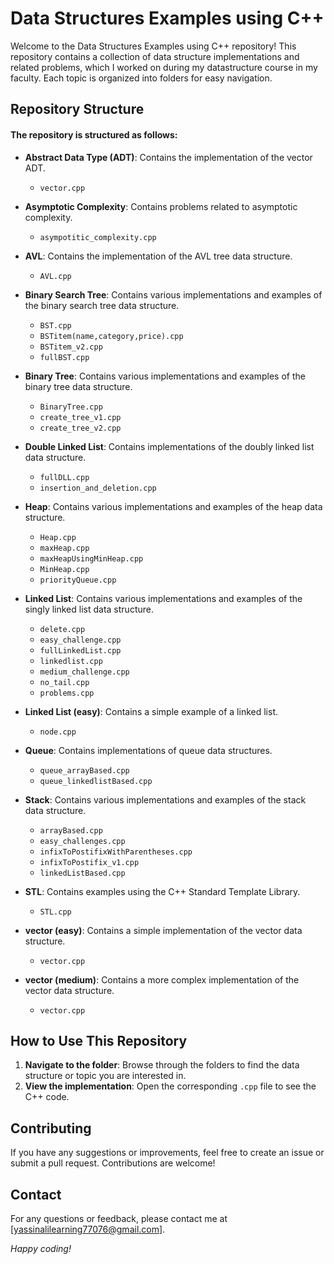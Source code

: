 # Data Structures Examples using C++

Welcome to the Data Structures Examples using C++ repository! This repository contains a collection of data structure implementations and related problems, which I worked on during my datastructure course in my faculty. Each topic is organized into folders for easy navigation.

## Repository Structure

#### The repository is structured as follows:

- **Abstract Data Type (ADT)**: Contains the implementation of the vector ADT.
  - `vector.cpp`

- **Asymptotic Complexity**: Contains problems related to asymptotic complexity.
  - `asympotitic_complexity.cpp`

- **AVL**: Contains the implementation of the AVL tree data structure.
  - `AVL.cpp`

- **Binary Search Tree**: Contains various implementations and examples of the binary search tree data structure.
  - `BST.cpp`
  - `BSTitem(name,category,price).cpp`
  - `BSTitem_v2.cpp`
  - `fullBST.cpp`

- **Binary Tree**: Contains various implementations and examples of the binary tree data structure.
  - `BinaryTree.cpp`
  - `create_tree_v1.cpp`
  - `create_tree_v2.cpp`

- **Double Linked List**: Contains implementations of the doubly linked list data structure.
  - `fullDLL.cpp`
  - `insertion_and_deletion.cpp`

- **Heap**: Contains various implementations and examples of the heap data structure.
  - `Heap.cpp`
  - `maxHeap.cpp`
  - `maxHeapUsingMinHeap.cpp`
  - `MinHeap.cpp`
  - `priorityQueue.cpp`

- **Linked List**: Contains various implementations and examples of the singly linked list data structure.
  - `delete.cpp`
  - `easy_challenge.cpp`
  - `fullLinkedList.cpp`
  - `linkedlist.cpp`
  - `medium_challenge.cpp`
  - `no_tail.cpp`
  - `problems.cpp`

- **Linked List (easy)**: Contains a simple example of a linked list.
  - `node.cpp`

- **Queue**: Contains implementations of queue data structures.
  - `queue_arrayBased.cpp`
  - `queue_linkedlistBased.cpp`

- **Stack**: Contains various implementations and examples of the stack data structure.
  - `arrayBased.cpp`
  - `easy_challenges.cpp`
  - `infixToPostifixWithParentheses.cpp`
  - `infixToPostifix_v1.cpp`
  - `linkedListBased.cpp`

- **STL**: Contains examples using the C++ Standard Template Library.
  - `STL.cpp`

- **vector (easy)**: Contains a simple implementation of the vector data structure.
  - `vector.cpp`

- **vector (medium)**: Contains a more complex implementation of the vector data structure.
  - `vector.cpp`

## How to Use This Repository

1. **Navigate to the folder**: Browse through the folders to find the data structure or topic you are interested in.
2. **View the implementation**: Open the corresponding `.cpp` file to see the C++ code.

## Contributing

If you have any suggestions or improvements, feel free to create an issue or submit a pull request. Contributions are welcome!

## Contact

For any questions or feedback, please contact me at [yassinalilearning77076@gmail.com].

*Happy coding!*
